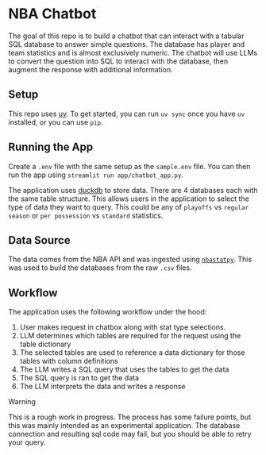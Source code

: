 # NBA Chatbot

The goal of this repo is to build a chatbot that can interact with a tabular SQL database to answer simple questions. The database has player and team statistics and is almost exclusively numeric. The chatbot will use LLMs to convert the question into SQL to interact with the database, then augment the response with additional information.

## Setup


This repo uses [uv](https://docs.astral.sh/uv/). To get started, you can run `uv sync` once you have `uv` installed, or you can use `pip`.

## Running the App

Create a `.env` file with the same setup as the `sample.env` file. You can then run the app using `streamlit run app/chatbot_app.py`. 

The application uses [duckdb](https://duckdb.org/docs/) to store data. There are 4 databases each with the same table structure. This allows users in the application to select the type of data they want to query. This could be any of `playoffs` vs `regular season` or `per possession` vs `standard` statistics.

## Data Source

The data comes from the NBA API and was ingested using [`nbastatpy`](https://pypi.org/project/nbastatpy/). This was used to build the databases from the raw `.csv` files.

## Workflow

The application uses the following workflow under the hood:

1. User makes request in chatbox along with stat type selections.
2. LLM determines which tables are required for the request using the table dictionary
3. The selected tables are used to reference a data dictionary for those tables with column definitions
4. The LLM writes a SQL query that uses the tables to get the data
5. The SQL query is ran to get the data
6. The LLM interprets the data and writes a response

> [!WARNING]
> This is a rough work in progress. The process has some failure points, but this was mainly intended as an experimental application. The database connection and resulting sql code may fail, but you should be able to retry your query.
